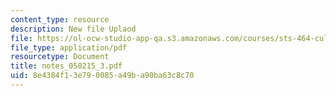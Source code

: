 ```yaml
---
content_type: resource
description: New file Uplaod
file: https://ol-ocw-studio-app-qa.s3.amazonaws.com/courses/sts-464-cultural-history-of-technology-spring-2005/8e4384f13e790085a49ba90ba63c8c70_notes_050215_3.pdf
file_type: application/pdf
resourcetype: Document
title: notes_050215_3.pdf
uid: 8e4384f1-3e79-0085-a49b-a90ba63c8c70
---
```

